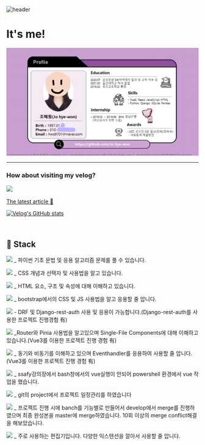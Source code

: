 <!-- <div align="center">  -->
![header](https://capsule-render.vercel.app/api?type=waving&color&height=200&section=header&text=Welcome%20%20%20my%20%20%20profile😊&fontSize=70)

<!-- #  Welcome my github profile :wave: -->

# It's me! 

<!-- 
<div style="display: flex; justify-content: space-between;">
<div style="display:flex 1 felx-direction: row;"> -->

 ![Alt text](image-1.png)
<!-- ## :deciduous_tree:  -->
<!-- <br/> -->

<hr />

### How about visiting my velog?
<a href="https://velog.io/@turtle_hw" target="_blank"><img src="https://img.shields.io/badge/Velog-20c997?style=flat-square&logo=Vimeo&logoColor=white"/>  

The latest article 💨 </a> 
<!-- <summary>Go to Velog </summary> -->

<!-- <br/> -->
<!-- <details> -->

<!-- <br /> -->

[![Velog's GitHub stats](https://velog-readme-stats.vercel.app/api?name=turtle_hw)](https://velog.io/@turtle_hw)

<!-- </details> -->
<br/>

<!-- <details>
<summary>GitHub stats</summary>

<!-- <details> -->
<!-- <summary>GitHub stats</summary> -->
<!-- Status

![Anurag's GitHub stats](https://github-readme-stats.vercel.app/api?username=Jo-hye-won&theme=material-palenight&show_icons=true)

</details> -->

##  :purple_heart: Stack


<!--파이썬 -->
<img src="https://img.shields.io/badge/python-3776AB?style=for-the-badge&logo=python&logoColor=white"> _ 파이썬 기초 문법 및 응용 알고리즘 문제를 풀 수 있습니다.


<!-- CSS -->
<img src="https://img.shields.io/badge/CSS3-1572B6?style=for-the-badge&logo=CSS3&logoColor=white"> _ CSS 개념과 선택자 및 사용법을 알고 있습니다.

<!-- HTML -->
<img src="https://img.shields.io/badge/HTML5-E34F26?style=for-the-badge&logo=HTML5&logoColor=white"> _ HTML 요소, 구조 및 속성에 대해 이해하고 있습니다.

<!-- bootstrap -->
<img src="https://img.shields.io/badge/bootstrap-7952B3?style=for-the-badge&logo=bootstrap&logoColor=white"> _ bootstrap에서의 CSS 및 JS 사용법을 알고 응용할 줄 압니다.

<!-- Django -->
 <img src="https://img.shields.io/badge/django-6DB33F?style=for-the-badge&logo=django&logoColor=white"> - DRF 및 Django-rest-auth 사용 및 응용이 가능합니다.(Django-rest-auth를 사용한 프로젝트 진행경험 有)

<!-- vue.js -->
<img src="https://img.shields.io/badge/Vue.js-35495E?style=for-the-badge&logo=vue.js&logoColor=4FC08D"> _Router와 Pinia 사용법을 알고있으며 Single-File Components에 대해 이해하고 있습니다.(Vue3를 이용한 프로젝트 진행 경험 有)


<!-- 자바스크립트 -->
<img src="https://img.shields.io/badge/javascript-F7DF1E?style=for-the-badge&logo=javascript&logoColor=black"> _ 동기와 비동기를 이해하고 있으며 Eventhandler를 응용하여 사용할 줄 압니다.(Vue3를 이용한 프로젝트 진행 경험 有)

<!-- powershell -->
<img src="https://img.shields.io/badge/Powershell-2CA5E0?style=for-the-badge&logo=powershell&logoColor=white"> _ ssafy강의장에서 bash창에서의 vue실행이 안되어 powershell 환경에서 vue 작업을 했습니다.

<!-- git -->
<img src="https://img.shields.io/badge/git-F05032?style=for-the-badge&logo=git&logoColor=white"> _ git의 project에서 프로젝트 일정관리를 하였습니다

<!-- github -->
<img src="https://img.shields.io/badge/github-181717?style=for-the-badge&logo=github&logoColor=white"> _ 프로젝트 진행 시에 banch를 기능별로 만들어서 develop에서 merge를 진행하였으며 최종 완성본을 master에 merge하였습니다.
10회 이상의 merge conflict해결을 해보았습니다.

<!-- VSCode -->
<img src="https://img.shields.io/badge/VSCode-007ACC?style=for-the-badge&logo=VisualStudioCode&logoColor=white"> _ 주로 사용하는 편집기입니다. 다양한 익스텐션을 깔아서 사용할 줄 압니다.
 
   <br/>
   <br/>

</div>
</div>
<!-- </div> -->
